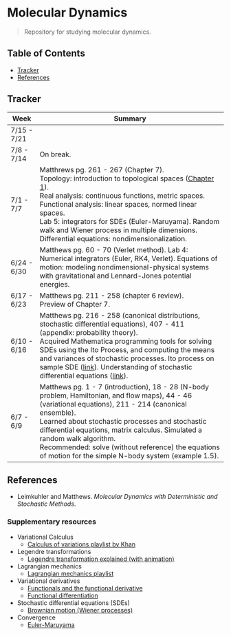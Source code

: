 # Molecular Dynamics

> Repository for studying molecular dynamics.

## Table of Contents
- [Tracker](#tracker)
- [References](#references)

## Tracker

| Week | Summary |
| -- | -- |
| 7/15 - 7/21 | |
| 7/8 - 7/14 | On break. |
| 7/1 - 7/7 | Matthrews pg. 261 - 267 (Chapter 7).<br>Topology: introduction to topological spaces ([Chapter 1](http://mathonline.wikidot.com/topology)).<br>Real analysis: continuous functions, metric spaces.<br>Functional analysis: linear spaces, normed linear spaces.<br>Lab 5: integrators for SDEs (Euler-Maruyama). Random walk and Wiener process in multiple dimensions.<br>Differential equations: nondimensionalization. |
| 6/24 - 6/30 | Matthews pg. 60 - 70 (Verlet method). Lab 4: Numerical integrators (Euler, RK4, Verlet). Equations of motion: modeling nondimensional-physical systems with gravitational and Lennard-Jones potential energies. |
| 6/17 - 6/23 | Matthews pg. 211 - 258 (chapter 6 review).<br>Preview of Chapter 7. |
| 6/10 - 6/16 | Matthews pg. 216 - 258 (canonical distributions, stochastic differential equations), 407 - 411 (appendix: probability theory).<br>Acquired Mathematica programming tools for solving SDEs using the Ito Process, and computing the means and variances of stochastic processes. Ito process on sample SDE ([link](figures/ito-process-simulations.jpeg)). Understanding of stochastic differential equations ([link](documents/Understanding_SDEs.pdf)). |
| 6/7 - 6/9 | Matthews pg. 1 - 7 (introduction), 18 - 28 (N-body problem, Hamiltonian, and flow maps), 44 - 46 (variational equations), 211 - 214 (canonical ensemble).<br>Learned about stochastic processes and stochastic differential equations, matrix calculus. Simulated a random walk algorithm.<br>Recommended: solve (without reference) the equations of motion for the simple N-body system (example 1.5). |

## References
- Leimkuhler and Matthews. *Molecular Dynamics with Deterministic and Stochastic Methods*.

### Supplementary resources

- Variational Calculus
    - [Calculus of variations playlist by Khan](https://www.youtube.com/playlist?list=PLdgVBOaXkb9CD8igcUr9Fmn5WXLpE8ZE_)
- Legendre transformations
    - [Legendre transformation explained (with animation)](https://www.youtube.com/watch?v=vgLq90cOI_M)
- Lagrangian mechanics
    - [Lagrangian mechanics playlist](https://www.youtube.com/watch?v=4uJaKJASKnY&list=PLX2gX-ftPVXWK0GOFDi7FcmIMMhY_7fU9)
- Variational derivatives
    - [Functionals and the functional derivative](https://cds.cern.ch/record/1383342/files/978-3-642-14090-7_BookBackMatter.pdf)
    - [Functional differentiation](http://www.physics.usu.edu/Wheeler/QFT2016/Notes/QFT09FunctionalDerivatives.pdf)
- Stochastic differential equations (SDEs)
    - [Brownian motion (Wiener processes)](https://www.youtube.com/watch?v=BVYVeaPojY4)
- Convergence
    - [Euler-Maruyama](http://snovit.math.umu.se/~david/Des2010/em_basel.pdf)
